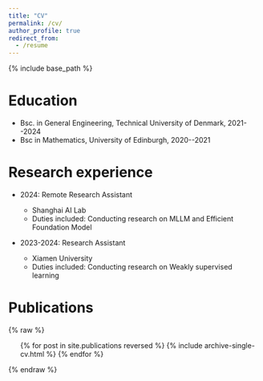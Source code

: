 ```yaml
---
title: "CV"
permalink: /cv/
author_profile: true
redirect_from:
  - /resume
---
```


{% include base_path %}

Education
======
* Bsc. in General Engineering, Technical University of Denmark, 2021--2024
* Bsc in Mathematics, University of Edinburgh, 2020--2021

Research experience
======
* 2024: Remote Research Assistant
  * Shanghai AI Lab
  * Duties included: Conducting research on MLLM and Efficient Foundation Model

* 2023-2024: Research Assistant
  * Xiamen University
  * Duties included: Conducting research on Weakly supervised learning 
  
Publications
======
{% raw %}
<ul>{% for post in site.publications reversed %}
    {% include archive-single-cv.html %}
{% endfor %}</ul>
{% endraw %}